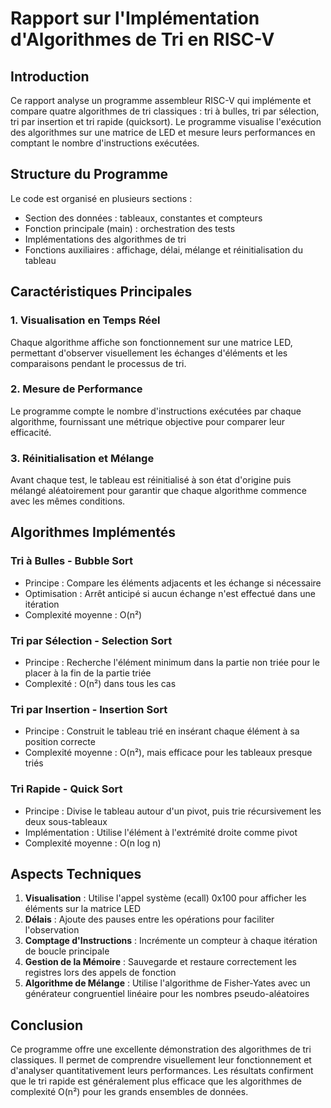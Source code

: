 # Rapport sur l'Implémentation d'Algorithmes de Tri en RISC-V

## Introduction

Ce rapport analyse un programme assembleur RISC-V qui implémente et compare quatre algorithmes de tri classiques : tri à bulles, tri par sélection, tri par insertion et tri rapide (quicksort). Le programme visualise l'exécution des algorithmes sur une matrice de LED et mesure leurs performances en comptant le nombre d'instructions exécutées.

## Structure du Programme

Le code est organisé en plusieurs sections :

-   Section des données : tableaux, constantes et compteurs
-   Fonction principale (main) : orchestration des tests
-   Implémentations des algorithmes de tri
-   Fonctions auxiliaires : affichage, délai, mélange et réinitialisation du tableau

## Caractéristiques Principales

### 1. Visualisation en Temps Réel

Chaque algorithme affiche son fonctionnement sur une matrice LED, permettant d'observer visuellement les échanges d'éléments et les comparaisons pendant le processus de tri.

### 2. Mesure de Performance

Le programme compte le nombre d'instructions exécutées par chaque algorithme, fournissant une métrique objective pour comparer leur efficacité.

### 3. Réinitialisation et Mélange

Avant chaque test, le tableau est réinitialisé à son état d'origine puis mélangé aléatoirement pour garantir que chaque algorithme commence avec les mêmes conditions.

## Algorithmes Implémentés

### Tri à Bulles - Bubble Sort

-   Principe : Compare les éléments adjacents et les échange si nécessaire
-   Optimisation : Arrêt anticipé si aucun échange n'est effectué dans une itération
-   Complexité moyenne : O(n²)

### Tri par Sélection - Selection Sort

-   Principe : Recherche l'élément minimum dans la partie non triée pour le placer à la fin de la partie triée
-   Complexité : O(n²) dans tous les cas

### Tri par Insertion - Insertion Sort

-   Principe : Construit le tableau trié en insérant chaque élément à sa position correcte
-   Complexité moyenne : O(n²), mais efficace pour les tableaux presque triés

### Tri Rapide - Quick Sort

-   Principe : Divise le tableau autour d'un pivot, puis trie récursivement les deux sous-tableaux
-   Implémentation : Utilise l'élément à l'extrémité droite comme pivot
-   Complexité moyenne : O(n log n)

## Aspects Techniques

1. **Visualisation** : Utilise l'appel système (ecall) 0x100 pour afficher les éléments sur la matrice LED
2. **Délais** : Ajoute des pauses entre les opérations pour faciliter l'observation
3. **Comptage d'Instructions** : Incrémente un compteur à chaque itération de boucle principale
4. **Gestion de la Mémoire** : Sauvegarde et restaure correctement les registres lors des appels de fonction
5. **Algorithme de Mélange** : Utilise l'algorithme de Fisher-Yates avec un générateur congruentiel linéaire pour les nombres pseudo-aléatoires

## Conclusion

Ce programme offre une excellente démonstration des algorithmes de tri classiques. Il permet de comprendre visuellement leur fonctionnement et d'analyser quantitativement leurs performances. Les résultats confirment que le tri rapide est généralement plus efficace que les algorithmes de complexité O(n²) pour les grands ensembles de données.
